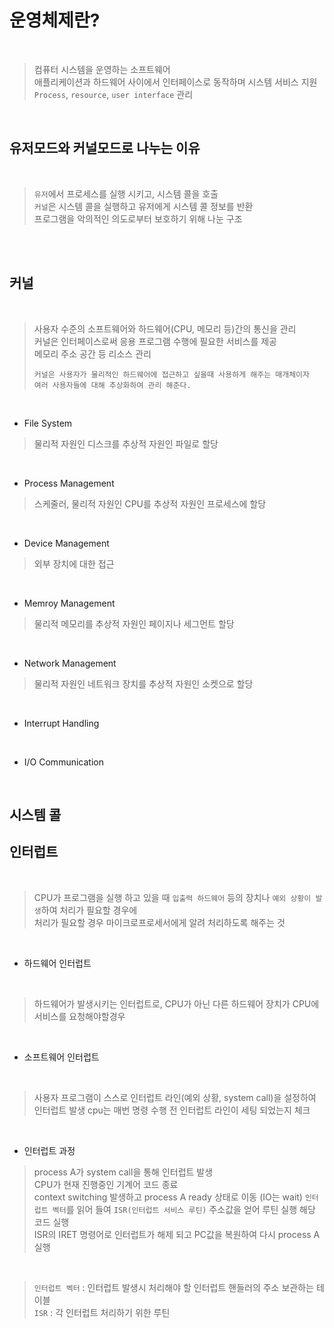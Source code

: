 # 운영체제란?

</br>

> 컴퓨터 시스템을 운영하는 소프트웨어  
> 애플리케이션과 하드웨어 사이에서 인터페이스로 동작하며 시스템 서비스 지원  
> `Process`, `resource`, `user interface` 관리

</br>

## 유저모드와 커널모드로 나누는 이유

</br>

> `유저`에서 프로세스를 실행 시키고, 시스템 콜을 호출  
> `커널`은 시스템 콜을 실행하고 유저에게 시스템 콜 정보를 반환  
> 프로그램을 악의적인 의도로부터 보호하기 위해 나눈 구조

</br>

</br>

## 커널

</br>

> 사용자 수준의 소프트웨어와 하드웨어(CPU, 메모리 등)간의 통신을 관리  
> 커널은 인터페이스로써 응용 프로그램 수행에 필요한 서비스를 제공  
> 메모리 주소 공간 등 리소스 관리
>
> `커널은 사용자가 물리적인 하드웨어에 접근하고 싶을때 사용하게 해주는 매개체이자`  
> `여러 사용자들에 대해 추상화하여 관리 해준다.`

</br>

- File System

> 물리적 자원인 디스크를 추상적 자원인 파일로 할당

</br>

- Process Management

> 스케줄러, 물리적 자원인 CPU를 추상적 자원인 프로세스에 할당

</br>

- Device Management

> 외부 장치에 대한 접근

</br>

- Memroy Management

> 물리적 메모리를 추상적 자원인 페이지나 세그먼트 할당

</br>

- Network Management

> 물리적 자원인 네트워크 장치를 추상적 자원인 소켓으로 할당

</br>

- Interrupt Handling

</br>

- I/O Communication

</br>

## 시스템 콜

## 인터럽트

</br>

> CPU가 프로그램을 실행 하고 있을 때
> `입출력 하드웨어` 등의 장치나 `예외 상황이 발생`하여 처리가 필요할 경우에  
> 처리가 필요할 경우 마이크로프로세서에게 알려 처리하도록 해주는 것

</br>

- 하드웨어 인터럽트

</br>

> 하드웨어가 발생시키는 인터럽트로, CPU가 아닌 다른 하드웨어 장치가 CPU에 서비스를 요청해야할경우

</br>

- 소프트웨어 인터럽트

</br>

> 사용자 프로그램이 스스로 인터럽트 라인(예외 상황, system call)을 설정하여 인터럽트 발생
> cpu는 매번 명령 수행 전 인터럽트 라인이 세팅 되었는지 체크

</br>

- 인터럽트 과정

> process A가 system call을 통해 인터럽트 발생  
> CPU가 현재 진행중인 기계어 코드 종료  
> context switching 발생하고 process A ready 상태로 이동 (IO는 wait)
> `인터럽트 벡터`를 읽어 들여 `ISR(인터럽트 서비스 루틴)` 주소값을 얻어 루틴 실행
> 해당 코드 실행  
> ISR의 IRET 명령어로 인터럽트가 해제 되고 PC값을 복원하여 다시 process A 실행

</br>

> `인터럽트 벡터` : 인터럽트 발생시 처리해야 할 인터럽트 핸들러의 주소 보관하는 테이블  
> `ISR` : 각 인터럽트 처리하기 위한 루틴
